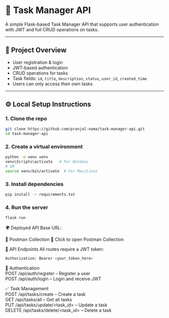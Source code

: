 # 📝 Task Manager API

A simple Flask-based Task Manager API that supports user authentication with JWT and full CRUD operations on tasks.

---

## 🚀 Project Overview

- User registration & login
- JWT-based authentication
- CRUD operations for tasks
- Task fields: `id`, `title`, `description`, `status`, `user_id`, `created_time`
- Users can only access their own tasks

---

## ⚙️ Local Setup Instructions

### 1. Clone the repo

```bash
git clone https://github.com/pranjal-nama/task-manager-api.git
cd task-manager-api
```

### 2. Create a virtual environment

```bash
python -m venv venv
venv\Scripts\activate   # For Windows
# OR
source venv/bin/activate  # For Mac/Linux
```

### 3. Install dependencies

```bash
pip install -r requirements.txt
```

### 4. Run the server

```bash
flask run
```

🌍 Deployed API
Base URL: 

📮 Postman Collection
🔗 Click to open Postman Collection

📘 API Endpoints
All routes require a JWT token:
```bash
Authorization: Bearer <your_token_here>
```

🧑 Authentication  
POST /api/auth/register – Register a user  
POST /api/auth/login – Login and receive JWT  

✅ Task Management  
POST /api/tasks/create – Create a task  
GET /api/tasks/all – Get all tasks  
PUT /api/tasks/update/<task_id> – Update a task  
DELETE /api/tasks/delete/<task_id> – Delete a task  
